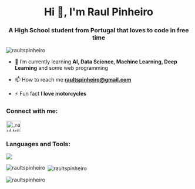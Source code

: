 <h1 align="center">Hi 👋, I'm Raul Pinheiro</h1>
<h3 align="center">A High School student from Portugal that loves to code in free time</h3>

<p align="left"> <img src="https://komarev.com/ghpvc/?username=raultspinheiro&label=Profile%20views&color=000000&style=flat" alt="raultspinheiro" /> </p>

- 🌱 I’m currently learning **AI, Data Science, Machine Learning, Deep Learning** and some web programming

- 📫 How to reach me **raultspinheiro@gmail.com**

- ⚡ Fun fact **I love motorcycles**

<h3 align="left">Connect with me:</h3>
<p align="left">
<a href="https://instagram.com/_raul.tsilva" target="blank"><img align="center" src="https://raw.githubusercontent.com/rahuldkjain/github-profile-readme-generator/master/src/images/icons/Social/instagram.svg" alt="_raul.tsilva" height="30" width="40" /></a>
</p>

<h3 align="left">Languages and Tools:</h3>
  <a href="https://go-skill-icons.vercel.app/">
    <img src="https://go-skill-icons.vercel.app/api/icons?i=git,python,streamlit,pandas,matplotlib,sklearn,numpy,selenium,html,css,bash,linux" />
  </a>
<p></p>
<p><img align="left" src="https://github-readme-stats.vercel.app/api/top-langs?username=raultspinheiro&show_icons=true&theme=dark&locale=en&layout=compact" alt="raultspinheiro" /></p>

<p>&nbsp;<img align="center" src="https://github-readme-stats.vercel.app/api?username=raultspinheiro&show_icons=true&theme=dark&locale=en" alt="raultspinheiro" /></p>

<p><img align="center" src="https://github-readme-streak-stats.herokuapp.com/?user=raultspinheiro&theme=dark" alt="raultspinheiro" /></p>
